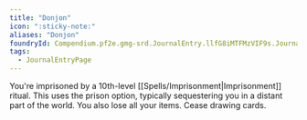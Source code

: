 ```yaml
---
title: "Donjon"
icon: ":sticky-note:"
aliases: "Donjon"
foundryId: Compendium.pf2e.gmg-srd.JournalEntry.llfG8iMTFMzVIF9s.JournalEntryPage.AurAci2qcHz5bu56
tags:
  - JournalEntryPage
---
```

You're imprisoned by a 10th-level [[Spells/Imprisonment|Imprisonment]] ritual. This uses the prison option, typically sequestering you in a distant part of the world. You also lose all your items. Cease drawing cards.